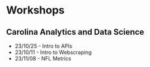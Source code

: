 # Workshops

## Carolina Analytics and Data Science

* 23/10/25 - Intro to APIs
* 23/10/11 - Intro to Webscraping
* 23/11/08 - NFL Metrics